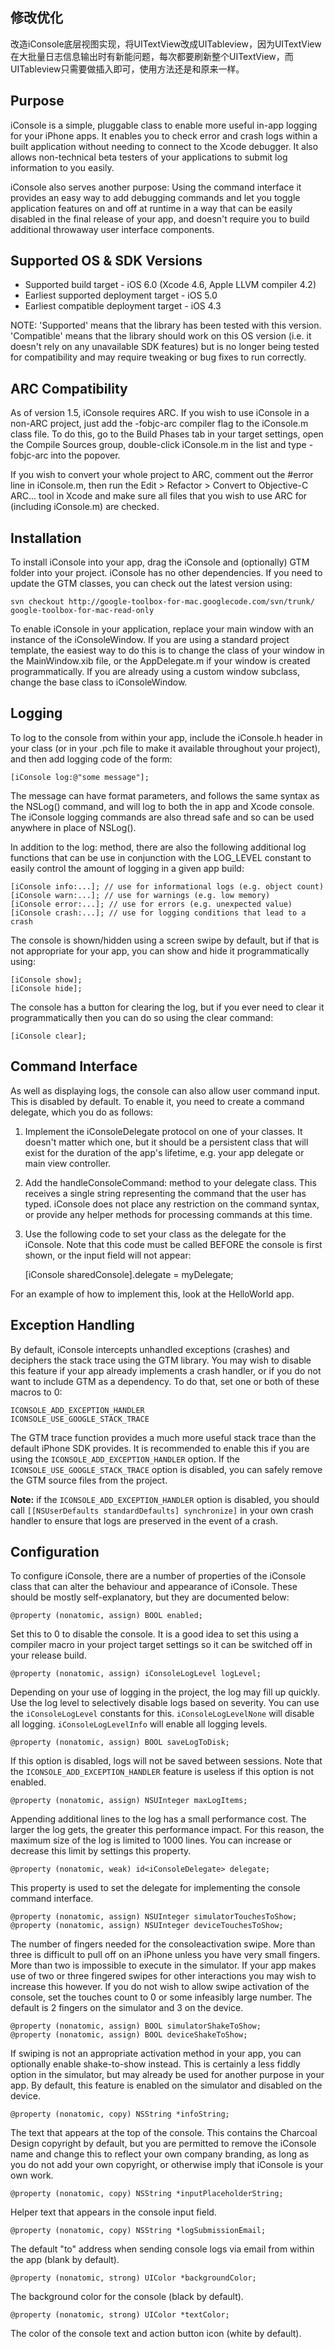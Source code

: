 修改优化
--------------
改造iConsole底层视图实现，将UITextView改成UITableview，因为UITextView在大批量日志信息输出时有新能问题，每次都要刷新整个UITextView，而UITableview只需要做插入即可，使用方法还是和原来一样。

Purpose
--------------

iConsole is a simple, pluggable class to enable more useful in-app logging for your iPhone apps. It enables you to check error and crash logs within a built application without needing to connect to the Xcode debugger. It also allows non-technical beta testers of your applications to submit log information to you easily.

iConsole also serves another purpose: Using the command interface it provides an easy way to add debugging commands and let you toggle application features on and off at runtime in a way that can be easily disabled in the final release of your app, and doesn't require you to build additional throwaway user interface components.


Supported OS & SDK Versions
-----------------------------

* Supported build target - iOS 6.0 (Xcode 4.6, Apple LLVM compiler 4.2)
* Earliest supported deployment target - iOS 5.0
* Earliest compatible deployment target - iOS 4.3

NOTE: 'Supported' means that the library has been tested with this version. 'Compatible' means that the library should work on this OS version (i.e. it doesn't rely on any unavailable SDK features) but is no longer being tested for compatibility and may require tweaking or bug fixes to run correctly.


ARC Compatibility
------------------

As of version 1.5, iConsole requires ARC. If you wish to use iConsole in a non-ARC project, just add the -fobjc-arc compiler flag to the iConsole.m class file. To do this, go to the Build Phases tab in your target settings, open the Compile Sources group, double-click iConsole.m in the list and type -fobjc-arc into the popover.

If you wish to convert your whole project to ARC, comment out the #error line in iConsole.m, then run the Edit > Refactor > Convert to Objective-C ARC... tool in Xcode and make sure all files that you wish to use ARC for (including iConsole.m) are checked.


Installation
--------------

To install iConsole into your app, drag the iConsole and (optionally) GTM folder into your project. iConsole has no other dependencies. If you need to update the GTM classes, you can check out the latest version using:

    svn checkout http://google-toolbox-for-mac.googlecode.com/svn/trunk/ google-toolbox-for-mac-read-only

To enable iConsole in your application, replace your main window with an instance of the iConsoleWindow. If you are using a standard project template, the easiest way to do this is to change the class of your window in the MainWindow.xib file, or the AppDelegate.m if your window is created programmatically. If you are already using a custom window subclass, change the base class to iConsoleWindow.


Logging
--------------

To log to the console from within your app, include the iConsole.h header in your class (or in your .pch file to make it available throughout your project), and then add logging code of the form:

    [iConsole log:@"some message"];

The message can have format parameters, and follows the same syntax as the NSLog() command, and will log to both the in app and Xcode console. The iConsole logging commands are also thread safe and so can be used anywhere in place of NSLog().

In addition to the log: method, there are also the following additional log functions that can be use in conjunction with the LOG_LEVEL constant to easily control the amount of logging in a given app build:

    [iConsole info:...]; // use for informational logs (e.g. object count)
    [iConsole warn:...]; // use for warnings (e.g. low memory)
    [iConsole error:...]; // use for errors (e.g. unexpected value)
    [iConsole crash:...]; // use for logging conditions that lead to a crash

The console is shown/hidden using a screen swipe by default, but if that is not appropriate for your app, you can show and hide it programmatically using:

    [iConsole show];
    [iConsole hide];

The console has a button for clearing the log, but if you ever need to clear it programmatically then you can do so using the clear command:

    [iConsole clear];


Command Interface
------------------

As well as displaying logs, the console can also allow user command input. This is disabled by default. To enable it, you need to create a command delegate, which you do as follows:

1) Implement the iConsoleDelegate protocol on one of your classes. It doesn't matter which one, but it should be a persistent class that will exist for the duration of the app's lifetime, e.g. your app delegate or main view controller.
    
2) Add the handleConsoleCommand: method to your delegate class. This receives a single string representing the command that the user has typed. iConsole does not place any restriction on the command syntax, or provide any helper methods for processing commands at this time.
    
3) Use the following code to set your class as the delegate for the iConsole. Note that this code must be called BEFORE the console is first shown, or the input field will not appear:

    [iConsole sharedConsole].delegate = myDelegate;

For an example of how to implement this, look at the HelloWorld app.


Exception Handling
------------------

By default, iConsole intercepts unhandled exceptions (crashes) and deciphers the stack trace using the GTM library. You may wish to disable this feature if your app already implements a crash handler, or if you do not want to include GTM as a dependency. To do that, set one or both of these macros to 0:

    ICONSOLE_ADD_EXCEPTION_HANDLER
    ICONSOLE_USE_GOOGLE_STACK_TRACE
    
The GTM trace function provides a much more useful stack trace than the default iPhone SDK provides. It is recommended to enable this if you are using the `ICONSOLE_ADD_EXCEPTION_HANDLER` option. If the `ICONSOLE_USE_GOOGLE_STACK_TRACE` option is disabled, you can safely remove the GTM source files from the project.

**Note:** if the `ICONSOLE_ADD_EXCEPTION_HANDLER` option is disabled, you should call `[[NSUserDefaults standardDefaults] synchronize]` in your own crash handler to ensure that logs are preserved in the event of a crash.
    

Configuration
--------------

To configure iConsole, there are a number of properties of the iConsole class that can alter the behaviour and appearance of iConsole. These should be mostly self-explanatory, but they are documented below:

    @property (nonatomic, assign) BOOL enabled;
    
Set this to 0 to disable the console. It is a good idea to set this using a compiler macro in your project target settings so it can be switched off in your release build.

    @property (nonatomic, assign) iConsoleLogLevel logLevel;
    
Depending on your use of logging in the project, the log may fill up quickly. Use the log level to selectively disable logs based on severity. You can use the `iConsoleLogLevel` constants for this. `iConsoleLogLevelNone` will disable all logging. `iConsoleLogLevelInfo` will enable all logging levels.

    @property (nonatomic, assign) BOOL saveLogToDisk;
    
If this option is disabled, logs will not be saved between sessions. Note that the `ICONSOLE_ADD_EXCEPTION_HANDLER` feature is useless if this option is not enabled.

    @property (nonatomic, assign) NSUInteger maxLogItems;
    
Appending additional lines to the log has a small performance cost. The larger the log gets, the greater this performance impact. For this reason, the maximum size of the log is limited to 1000 lines. You can increase or decrease this limit by settings this property.

    @property (nonatomic, weak) id<iConsoleDelegate> delegate;
    
This property is used to set the delegate for implementing the console command interface.

    @property (nonatomic, assign) NSUInteger simulatorTouchesToShow;
    @property (nonatomic, assign) NSUInteger deviceTouchesToShow;
    
The number of fingers needed for the consoleactivation swipe. More than three is difficult to pull off on an iPhone unless you have very small fingers. More than two is impossible to execute in the simulator. If your app makes use of two or three fingered swipes for other interactions you may wish to increase this however. If you do not wish to allow swipe activation of the console, set the touches count to 0 or some infeasibly large number. The default is 2 fingers on the simulator and 3 on the device.

    @property (nonatomic, assign) BOOL simulatorShakeToShow;
    @property (nonatomic, assign) BOOL deviceShakeToShow;
    
If swiping is not an appropriate activation method in your app, you can optionally enable shake-to-show instead. This is certainly a less fiddly option in the simulator, but may already be used for another purpose in your app. By default, this feature is enabled on the simulator and disabled on the device.

    @property (nonatomic, copy) NSString *infoString;
    
The text that appears at the top of the console. This contains the Charcoal Design copyright by default, but you are permitted to
remove the iConsole name and change this to reflect your own company branding, as long as you do not add your own copyright, or otherwise imply that iConsole is your own work.

    @property (nonatomic, copy) NSString *inputPlaceholderString;
    
Helper text that appears in the console input field.

    @property (nonatomic, copy) NSString *logSubmissionEmail;
    
The default "to" address when sending console logs via email from within the app (blank by default).

    @property (nonatomic, strong) UIColor *backgroundColor;
    
The background color for the console (black by default).
    
    @property (nonatomic, strong) UIColor *textColor;
    
The color of the console text and action button icon (white by default).
